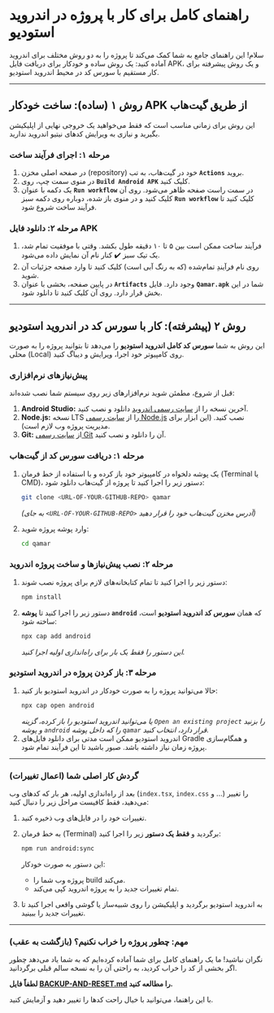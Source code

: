 
# راهنمای کامل برای کار با پروژه در اندروید استودیو

سلام! این راهنمای جامع به شما کمک می‌کند تا پروژه را به دو روش مختلف برای اندروید آماده کنید: یک روش ساده و خودکار برای دریافت فایل APK، و یک روش پیشرفته برای کار مستقیم با سورس کد در محیط اندروید استودیو.

---

## روش ۱ (ساده): ساخت خودکار APK از طریق گیت‌هاب

این روش برای زمانی مناسب است که فقط می‌خواهید یک خروجی نهایی از اپلیکیشن بگیرید و نیازی به ویرایش کدهای نیتیو اندروید ندارید.

### مرحله ۱: اجرای فرآیند ساخت

1.  در صفحه اصلی مخزن (repository) خود در گیت‌هاب، به تب **`Actions`** بروید.
2.  در منوی سمت چپ، روی **`Build Android APK`** کلیک کنید.
3.  یک دکمه با عنوان **`Run workflow`** در سمت راست صفحه ظاهر می‌شود. روی آن کلیک کنید و در منوی باز شده، دوباره روی دکمه سبز **`Run workflow`** کلیک کنید تا فرآیند ساخت شروع شود.

### مرحله ۲: دانلود فایل APK

1.  فرآیند ساخت ممکن است بین ۵ تا ۱۰ دقیقه طول بکشد. وقتی با موفقیت تمام شد، یک تیک سبز ✔️ کنار نام آن نمایش داده می‌شود.
2.  روی نام فرآیندِ تمام‌شده (که به رنگ آبی است) کلیک کنید تا وارد صفحه جزئیات آن شوید.
3.  در پایین صفحه، بخشی با عنوان **`Artifacts`** وجود دارد. فایل **`Qamar.apk`** شما در این بخش قرار دارد. روی آن کلیک کنید تا دانلود شود.

---

## روش ۲ (پیشرفته): کار با سورس کد در اندروید استودیو

این روش به شما **سورس کد کامل اندروید استودیو** را می‌دهد تا بتوانید پروژه را به صورت محلی (Local) روی کامپیوتر خود اجرا، ویرایش و دیباگ کنید.

### پیش‌نیازهای نرم‌افزاری

قبل از شروع، مطمئن شوید نرم‌افزارهای زیر روی سیستم شما نصب شده‌اند:
1.  **Android Studio:** آخرین نسخه را از [سایت رسمی اندروید](https://developer.android.com/studio) دانلود و نصب کنید.
2.  **Node.js:** نسخه LTS را از [سایت رسمی Node.js](https://nodejs.org/) نصب کنید. (این ابزار برای مدیریت پروژه وب لازم است).
3.  **Git:** از [سایت رسمی Git](https://git-scm.com/downloads) آن را دانلود و نصب کنید.

### مرحله ۱: دریافت سورس کد از گیت‌هاب

1.  یک پوشه دلخواه در کامپیوتر خود باز کرده و با استفاده از خط فرمان (Terminal یا CMD)، دستور زیر را اجرا کنید تا پروژه از گیت‌هاب دانلود شود:
    ```bash
    git clone <URL-OF-YOUR-GITHUB-REPO> qamar
    ```
    *(به جای `<URL-OF-YOUR-GITHUB-REPO>` آدرس مخزن گیت‌هاب خود را قرار دهید)*

2.  وارد پوشه پروژه شوید:
    ```bash
    cd qamar
    ```

### مرحله ۲: نصب پیش‌نیازها و ساخت پروژه اندروید

1.  دستور زیر را اجرا کنید تا تمام کتابخانه‌های لازم برای پروژه نصب شوند:
    ```bash
    npm install
    ```

2.  دستور زیر را اجرا کنید تا **پوشه `android`** که همان **سورس کد اندروید استودیو** است، ساخته شود:
    ```bash
    npx cap add android
    ```
    *این دستور را فقط یک بار برای راه‌اندازی اولیه اجرا کنید.*

### مرحله ۳: باز کردن پروژه در اندروید استودیو

1.  حالا می‌توانید پروژه را به صورت خودکار در اندروید استودیو باز کنید:
    ```bash
    npx cap open android
    ```
    *یا می‌توانید اندروید استودیو را باز کرده، گزینه `Open an existing project` را بزنید و پوشه `android` را که داخل پوشه `qamar` قرار دارد، انتخاب کنید.*
2.  اندروید استودیو ممکن است مدتی برای دانلود فایل‌های Gradle و همگام‌سازی پروژه زمان نیاز داشته باشد. صبور باشید تا این فرآیند تمام شود.

---

### **گردش کار اصلی شما (اعمال تغییرات)**

بعد از راه‌اندازی اولیه، هر بار که کدهای وب (`index.tsx`, `index.css` و ...) را تغییر می‌دهید، فقط کافیست مراحل زیر را دنبال کنید:

1.  تغییرات خود را در فایل‌های وب ذخیره کنید.
2.  به خط فرمان (Terminal) برگردید و **فقط یک دستور** زیر را اجرا کنید:
    ```bash
    npm run android:sync
    ```
    این دستور به صورت خودکار:
    - پروژه وب شما را build می‌کند.
    - تمام تغییرات جدید را به پروژه اندروید کپی می‌کند.

3.  به اندروید استودیو برگردید و اپلیکیشن را روی شبیه‌ساز یا گوشی واقعی اجرا کنید تا تغییرات جدید را ببینید.

---

### **مهم: چطور پروژه را خراب نکنیم؟ (بازگشت به عقب)**

نگران نباشید! ما یک راهنمای کامل برای شما آماده کرده‌ایم که به شما یاد می‌دهد چطور اگر بخشی از کد را خراب کردید، به راحتی آن را به نسخه سالم قبلی برگردانید.

**لطفاً فایل [BACKUP-AND-RESET.md](BACKUP-AND-RESET.md) را مطالعه کنید.**

با این راهنما، می‌توانید با خیال راحت کدها را تغییر دهید و آزمایش کنید.